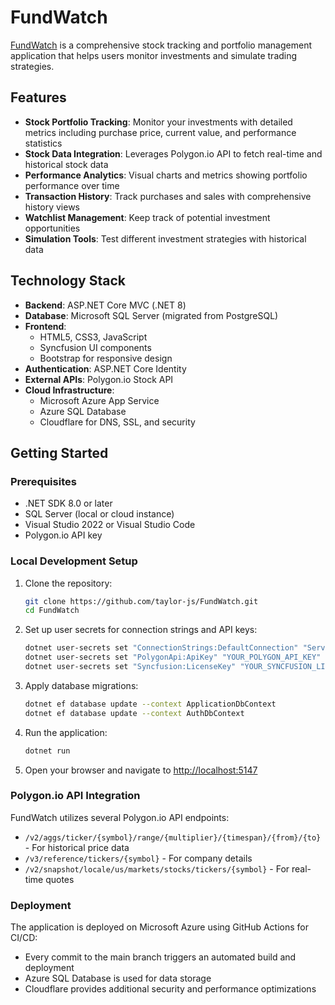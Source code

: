 # FundWatch

[FundWatch](https://www.fund-watch.net/) is a comprehensive stock tracking and portfolio management application that helps users monitor investments and simulate trading strategies.

## Features

- **Stock Portfolio Tracking**: Monitor your investments with detailed metrics including purchase price, current value, and performance statistics
- **Stock Data Integration**: Leverages Polygon.io API to fetch real-time and historical stock data
- **Performance Analytics**: Visual charts and metrics showing portfolio performance over time
- **Transaction History**: Track purchases and sales with comprehensive history views
- **Watchlist Management**: Keep track of potential investment opportunities
- **Simulation Tools**: Test different investment strategies with historical data

## Technology Stack

- **Backend**: ASP.NET Core MVC (.NET 8)
- **Database**: Microsoft SQL Server (migrated from PostgreSQL)
- **Frontend**:
  - HTML5, CSS3, JavaScript
  - Syncfusion UI components
  - Bootstrap for responsive design
- **Authentication**: ASP.NET Core Identity
- **External APIs**: Polygon.io Stock API
- **Cloud Infrastructure**:
  - Microsoft Azure App Service
  - Azure SQL Database
  - Cloudflare for DNS, SSL, and security

## Getting Started

### Prerequisites

- .NET SDK 8.0 or later
- SQL Server (local or cloud instance)
- Visual Studio 2022 or Visual Studio Code
- Polygon.io API key

### Local Development Setup

1. Clone the repository:
   ```sh
   git clone https://github.com/taylor-js/FundWatch.git
   cd FundWatch
   ```

2. Set up user secrets for connection strings and API keys:
   ```sh
   dotnet user-secrets set "ConnectionStrings:DefaultConnection" "Server=localhost;Database=FundWatch;Trusted_Connection=True;MultipleActiveResultSets=true;TrustServerCertificate=True;"
   dotnet user-secrets set "PolygonApi:ApiKey" "YOUR_POLYGON_API_KEY"
   dotnet user-secrets set "Syncfusion:LicenseKey" "YOUR_SYNCFUSION_LICENSE_KEY"
   ```

3. Apply database migrations:
   ```sh
   dotnet ef database update --context ApplicationDbContext
   dotnet ef database update --context AuthDbContext
   ```

4. Run the application:
   ```sh
   dotnet run
   ```

5. Open your browser and navigate to [http://localhost:5147](http://localhost:5147)

### Polygon.io API Integration

FundWatch utilizes several Polygon.io API endpoints:

- `/v2/aggs/ticker/{symbol}/range/{multiplier}/{timespan}/{from}/{to}` - For historical price data
- `/v3/reference/tickers/{symbol}` - For company details
- `/v2/snapshot/locale/us/markets/stocks/tickers/{symbol}` - For real-time quotes

### Deployment

The application is deployed on Microsoft Azure using GitHub Actions for CI/CD:

- Every commit to the main branch triggers an automated build and deployment
- Azure SQL Database is used for data storage
- Cloudflare provides additional security and performance optimizations
